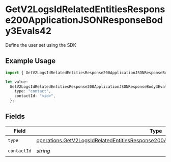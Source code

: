 # GetV2LogsIdRelatedEntitiesResponse200ApplicationJSONResponseBody3Evals42

Define the user set using the SDK

## Example Usage

```typescript
import { GetV2LogsIdRelatedEntitiesResponse200ApplicationJSONResponseBody3Evals42 } from "orq-poc-typescript-multi-env-version/models/operations";

let value:
  GetV2LogsIdRelatedEntitiesResponse200ApplicationJSONResponseBody3Evals42 = {
    type: "contact",
    contactId: "<id>",
  };
```

## Fields

| Field                                                                                                                                                                                              | Type                                                                                                                                                                                               | Required                                                                                                                                                                                           | Description                                                                                                                                                                                        |
| -------------------------------------------------------------------------------------------------------------------------------------------------------------------------------------------------- | -------------------------------------------------------------------------------------------------------------------------------------------------------------------------------------------------- | -------------------------------------------------------------------------------------------------------------------------------------------------------------------------------------------------- | -------------------------------------------------------------------------------------------------------------------------------------------------------------------------------------------------- |
| `type`                                                                                                                                                                                             | [operations.GetV2LogsIdRelatedEntitiesResponse200ApplicationJSONResponseBody3Evals42Type](../../models/operations/getv2logsidrelatedentitiesresponse200applicationjsonresponsebody3evals42type.md) | :heavy_check_mark:                                                                                                                                                                                 | N/A                                                                                                                                                                                                |
| `contactId`                                                                                                                                                                                        | *string*                                                                                                                                                                                           | :heavy_check_mark:                                                                                                                                                                                 | N/A                                                                                                                                                                                                |